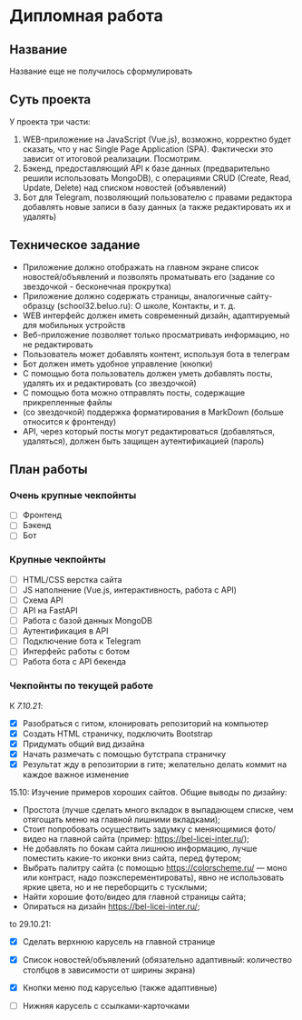 # Дипломная работа

## Название

Название еще не получилось сформулировать

## Суть проекта

У проекта три части:

1. WEB-приложение на JavaScript (Vue.js), возможно, корректно будет сказать, что у нас Single Page Application (SPA). Фактически это зависит от итоговой реализации. Посмотрим.
2. Бэкенд, предоставляющий API к базе данных (предварительно решили использовать MongoDB), с операциями CRUD (Create, Read, Update, Delete) над списком новостей (объявлений)
3. Бот для Telegram, позволяющий пользователю с правами редактора добавлять новые записи в базу данных (а также редактировать их и удалять)

## Техническое задание

- Приложение должно отображать на главном экране список новостей/объявлений и позволять проматывать его (задание со звездочкой - бесконечная прокрутка)
- Приложение должно содержать страницы, аналогичные сайту-образцу (school32.beluo.ru): О школе, Контакты, и т. д.
- WEB интерфейс должен иметь современный дизайн, адаптируемый для мобильных устройств
- Веб-приложение позволяет только просматривать информацию, но не редактировать
- Пользователь может добавлять контент, используя бота в телеграм
- Бот должен иметь удобное управление (кнопки)
- С помощью бота пользователь должен уметь добавлять посты, удалять их и редактировать (со звездочкой)
- С помощью бота можно отправлять посты, содержащие прикрепленные файлы
- (со звездочкой) поддержка форматирования в MarkDown (больше относится к фронтенду)
- API, через который посты могут редактироваться (добавляться, удаляться), должен быть защищен аутентификацией (пароль)

## План работы

### Очень крупные чекпойнты

- [ ] Фронтенд
- [ ] Бэкенд
- [ ] Бот

### Крупные чекпойнты

- [ ] HTML/CSS верстка сайта
- [ ] JS наполнение (Vue.js, интерактивность, работа с API)
- [ ] Схема API
- [ ] API на FastAPI
- [ ] Работа с базой данных MongoDB
- [ ] Аутентификация в API
- [ ] Подключение бота к Telegram
- [ ] Интерфейс работы с ботом
- [ ] Работа бота с API бекенда

### Чекпойнты по текущей работе

К *7.10.21*:
- [x] Разобраться с гитом, клонировать репозиторий на компьютер 
- [x] Создать HTML страничку, подключить Bootstrap
- [x] Придумать общий вид дизайна
- [x] Начать размечать с помощью бутстрапа страничку
- [x] Результат жду в репозитории в гите; желательно делать коммит на каждое важное изменение

15.10:
Изучение примеров хороших сайтов. Общие выводы по дизайну:
- Простота (лучше сделать много вкладок в выпадающем списке, чем отягощать меню на главной лишними вкладками);
- Стоит попробовать осуществить задумку с меняющимися фото/видео на главной сайта (пример: https://bel-licei-inter.ru/);
- Не добавлять по бокам сайта лишнюю информацию, лучше поместить какие-то иконки вниз сайта, перед футером;
- Выбрать палитру сайта (с помощью https://colorscheme.ru/ — моно или контраст, надо поэксперементировать), явно не использовать яркие цвета, но и не переборщить с тусклыми;
- Найти хорошие фото/видео для главной страницы сайта;
- Опираться на дизайн https://bel-licei-inter.ru/;

to 29.10.21:
- [x] Сделать верхнюю карусель на главной странице
- [x] Список новостей/объявлений (обязательно адаптивный: количество столбцов в зависимости от ширины экрана)
- [x] Кнопки меню под каруселью (также адаптивные)
- [ ] Нижняя карусель с ссылками-карточками


